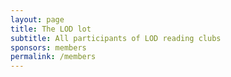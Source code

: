 ```yaml
---
layout: page
title: The LOD lot
subtitle: All participants of LOD reading clubs
sponsors: members
permalink: /members
---
```

